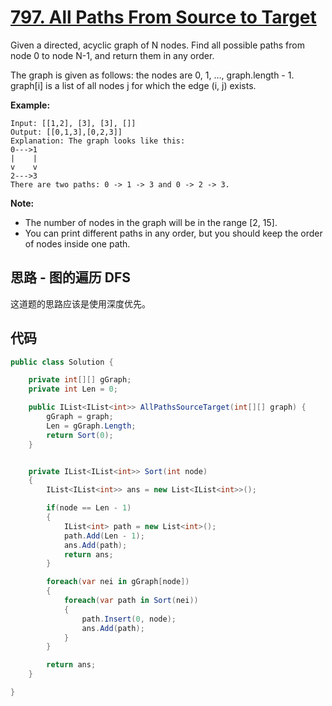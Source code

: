 # [797. All Paths From Source to Target](https://leetcode.com/problems/all-paths-from-source-to-target/)

Given a directed, acyclic graph of N nodes.  Find all possible paths from node 0 to node N-1, and return them in any order.

The graph is given as follows:  the nodes are 0, 1, ..., graph.length - 1.  graph[i] is a list of all nodes j for which the edge (i, j) exists.

**Example:**

```text
Input: [[1,2], [3], [3], []]
Output: [[0,1,3],[0,2,3]]
Explanation: The graph looks like this:
0--->1
|    |
v    v
2--->3
There are two paths: 0 -> 1 -> 3 and 0 -> 2 -> 3.
```

**Note:**

* The number of nodes in the graph will be in the range [2, 15].
* You can print different paths in any order, but you should keep the order of nodes inside one path.

## 思路 - 图的遍历 DFS

这道题的思路应该是使用深度优先。

## 代码

```csharp
public class Solution {

    private int[][] gGraph;
    private int Len = 0;

    public IList<IList<int>> AllPathsSourceTarget(int[][] graph) {
        gGraph = graph;
        Len = gGraph.Length;
        return Sort(0);
    }


    private IList<IList<int>> Sort(int node)
    {
        IList<IList<int>> ans = new List<IList<int>>();

        if(node == Len - 1)
        {
            IList<int> path = new List<int>();
            path.Add(Len - 1);
            ans.Add(path);
            return ans;
        }

        foreach(var nei in gGraph[node])
        {
            foreach(var path in Sort(nei))
            {
                path.Insert(0, node);
                ans.Add(path);
            }
        }

        return ans;
    }

}
```
